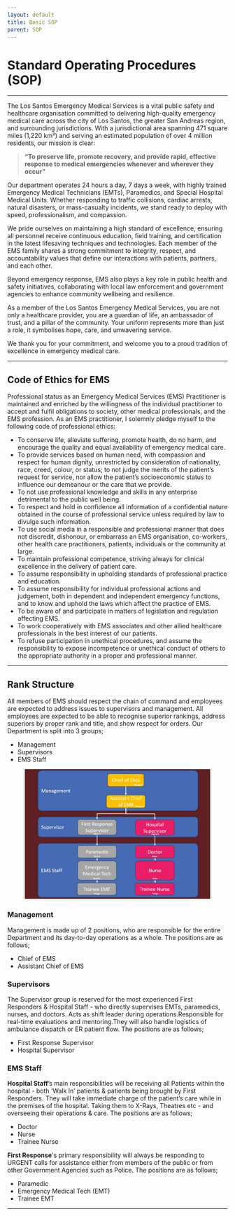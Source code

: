 ```yaml
---
layout: default
title: Basic SOP
parent: SOP
---
```


# Standard Operating Procedures (SOP)

---

The Los Santos Emergency Medical Services is a vital public safety and healthcare organisation committed to delivering high-quality emergency medical care across the city of Los Santos, the greater San Andreas region, and surrounding jurisdictions. With a jurisdictional area spanning 471 square miles (1,220 km²) and serving an estimated population of over 4 million residents, our mission is clear: 

> **“To preserve life, promote recovery, and provide rapid, effective response to medical emergencies whenever and wherever they occur”**

Our department operates 24 hours a day, 7 days a week, with highly trained Emergency Medical Technicians (EMTs), Paramedics, and Special Hospital Medical Units. Whether responding to traffic collisions, cardiac arrests, natural disasters, or mass-casualty incidents, we stand ready to deploy with speed, professionalism, and compassion.

We pride ourselves on maintaining a high standard of excellence, ensuring all personnel receive continuous education, field training, and certification in the latest lifesaving techniques and technologies. Each member of the EMS family shares a strong commitment to integrity, respect, and accountability values that define our interactions with patients, partners, and each other.

Beyond emergency response, EMS also plays a key role in public health and safety initiatives, collaborating with local law enforcement and government agencies to enhance community wellbeing and resilience.

As a member of the Los Santos Emergency Medical Services, you are not only a healthcare provider, you are a guardian of life, an ambassador of trust, and a pillar of the community. Your uniform represents more than just a role, it symbolises hope, care, and unwavering service.

We thank you for your commitment, and welcome you to a proud tradition of excellence in emergency medical care.

---

## Code of Ethics for EMS

Professional status as an Emergency Medical Services (EMS) Practitioner is maintained and enriched by the willingness of the individual practitioner to accept and fulfil obligations to society, other medical professionals, and the EMS profession. As an EMS practitioner, I solemnly pledge myself to the following code of professional ethics:  
- To conserve life, alleviate suffering, promote health, do no harm, and encourage the quality and equal availability of emergency medical care.
- To provide services based on human need, with compassion and respect for human dignity, unrestricted by consideration of nationality, race, creed, colour, or status; to not judge the merits of the patient’s request for service, nor allow the patient’s socioeconomic status to influence our demeanour or the care that we provide.
- To not use professional knowledge and skills in any enterprise detrimental to the public well being.
- To respect and hold in confidence all information of a confidential nature obtained in the course of professional service unless required by law to divulge such information.
- To use social media in a responsible and professional manner that does not discredit, dishonour, or embarrass an EMS organisation, co-workers, other health care practitioners, patients, individuals or the community at large.
- To maintain professional competence, striving always for clinical excellence in the delivery of patient care.
- To assume responsibility in upholding standards of professional practice and education.
- To assume responsibility for individual professional actions and judgement, both in dependent and independent emergency functions, and to know and uphold the laws which affect the practice of EMS.
- To be aware of and participate in matters of legislation and regulation affecting EMS.
- To work cooperatively with EMS associates and other allied healthcare professionals in the best interest of our patients.
- To refuse participation in unethical procedures, and assume the responsibility to expose incompetence or unethical conduct of others to the appropriate authority in a proper and professional manner.

---

## Rank Structure

All members of EMS should respect the chain of command and employees are expected to address issues to supervisors and management. All employees are expected to be able to recognise superior rankings, address superiors by proper rank and title, and show respect for orders.
Our Department is split into 3 groups;
- Management
- Supervisors
- EMS Staff

<figure class="image"> <img src="https://raw.githubusercontent.com/DJ-Ben-DJB/PRD-LRP-EMS-DOCS/main/assets/images/ranks.jpg"></figure>

### Management

Management is made up of 2 positions, who are responsible for the entire Department and its day-to-day operations as a whole. The positions are as follows;
- Chief of EMS
- Assistant Chief of EMS

### Supervisors

The Supervisor group is reserved for the most experienced First Responders & Hospital Staff - who directly supervises EMTs, paramedics, nurses, and doctors. Acts as shift leader during operations.Responsible for real-time evaluations and mentoring.They will also handle logistics of ambulance dispatch or ER patient flow. The positions are as follows;
- First Response Supervisor
- Hospital Supervisor

### EMS Staff

**Hospital Staff**’s main responsibilities will be receiving all Patients within the hospital - both ‘Walk In’ patients & patients being brought by First Responders. They will take immediate charge of the patient’s care while in the premises of the hospital. Taking them to X-Rays, Theatres etc - and overseeing their operations & care. The positions are as follows;
- Doctor
- Nurse
- Trainee Nurse

**First Response**'s primary responsibility will always be responding to URGENT calls for assistance either from members of the public or from other Government Agencies such as Police. The positions are as follows;
- Paramedic
- Emergency Medical Tech (EMT)
- Trainee EMT

---